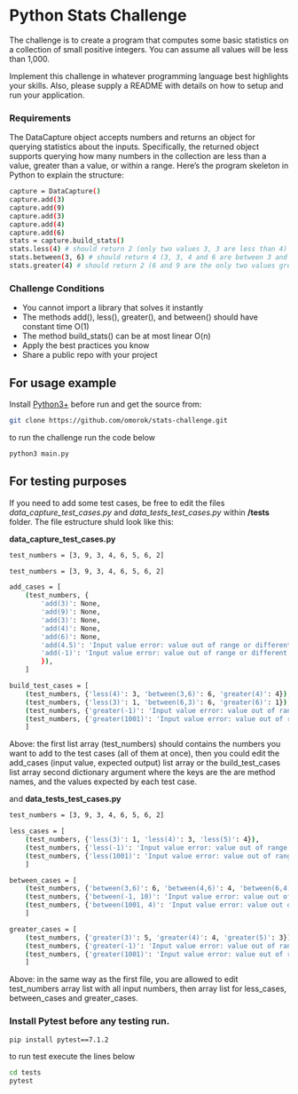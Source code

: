 # Python Stats Challenge

The challenge is to create a program that computes some basic statistics on a collection of small positive integers. You can assume all values will be less than 1,000.

Implement this challenge in whatever programming language
best highlights your skills. Also, please supply a README with
details on how to setup and run your application.

### Requirements

The DataCapture object accepts numbers and returns an object for querying
statistics about the inputs. Specifically, the returned object supports
querying how many numbers in the collection are less than a value, greater
than a value, or within a range.
Here’s the program skeleton in Python to explain the structure:
```sh
capture = DataCapture()
capture.add(3)
capture.add(9)
capture.add(3)
capture.add(4)
capture.add(6)
stats = capture.build_stats()
stats.less(4) # should return 2 (only two values 3, 3 are less than 4)
stats.between(3, 6) # should return 4 (3, 3, 4 and 6 are between 3 and 6)
stats.greater(4) # should return 2 (6 and 9 are the only two values greater than 4)
```


### Challenge Conditions
* You cannot import a library that solves it instantly
* The methods add(), less(), greater(), and between() should have
constant time O(1)
* The method build_stats() can be at most linear O(n)
* Apply the best practices you know
* Share a public repo with your project



## For usage example

Install [Python3+](https://www.python.org/) before run and get the source from:


```sh
git clone https://github.com/omorok/stats-challenge.git
```

to run the challenge run the code below
```sh
python3 main.py
```

## For testing purposes
If you need to add some test cases, be free to edit the files *data_capture_test_cases.py* and *data_tests_test_cases.py* within **/tests** folder.
The file estructure shuld look like this:

**data_capture_test_cases.py**
```sh
test_numbers = [3, 9, 3, 4, 6, 5, 6, 2]

test_numbers = [3, 9, 3, 4, 6, 5, 6, 2]

add_cases = [
    (test_numbers, {
        'add(3)': None,
        'add(9)': None,
        'add(3)': None,
        'add(4)': None,
        'add(6)': None,
        'add(4.5)': 'Input value error: value out of range or different integer type.',
        'add(-1)': 'Input value error: value out of range or different integer type.'
        }),
    ]

build_test_cases = [
    (test_numbers, {'less(4)': 3, 'between(3,6)': 6, 'greater(4)': 4}),
    (test_numbers, {'less(3)': 1, 'between(6,3)': 6, 'greater(6)': 1}),
    (test_numbers, {'greater(-1)': 'Input value error: value out of range or different integer type.'}),
    (test_numbers, {'greater(1001)': 'Input value error: value out of range or different integer type.'})
    ]
```

Above: the first list array (test_numbers) should contains the numbers you want to add to the test cases (all of them at once), then you could edit the add_cases (input value, expected output) list array or the build_test_cases list array second dictionary argument where the keys are the are method names, and the values expected by each test case.

and
**data_tests_test_cases.py**
```sh
test_numbers = [3, 9, 3, 4, 6, 5, 6, 2]

less_cases = [
    (test_numbers, {'less(3)': 1, 'less(4)': 3, 'less(5)': 4}),
    (test_numbers, {'less(-1)': 'Input value error: value out of range or different integer type.'}),
    (test_numbers, {'less(1001)': 'Input value error: value out of range or different integer type.'})
    ]

between_cases = [
    (test_numbers, {'between(3,6)': 6, 'between(4,6)': 4, 'between(6,4)': 4}),
    (test_numbers, {'between(-1, 10)': 'Input value error: value out of range or different integer type.'}),
    (test_numbers, {'between(1001, 4)': 'Input value error: value out of range or different integer type.'})
    ]

greater_cases = [
    (test_numbers, {'greater(3)': 5, 'greater(4)': 4, 'greater(5)': 3}),
    (test_numbers, {'greater(-1)': 'Input value error: value out of range or different integer type.'}),
    (test_numbers, {'greater(1001)': 'Input value error: value out of range or different integer type.'})
    ]
```
Above: in the same way as the first file, you are allowed to edit test_numbers array list with all input numbers, then array list for less_cases, between_cases and greater_cases.

### Install Pytest before any testing run. 
```sh
pip install pytest==7.1.2
```
to run test execute the lines below

```sh
cd tests
pytest
```
